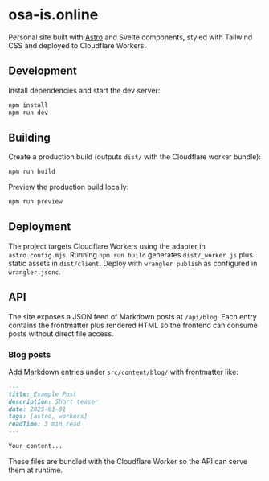 # osa-is.online

Personal site built with [Astro](https://astro.build/) and Svelte components, styled with Tailwind CSS and deployed to Cloudflare Workers.

## Development

Install dependencies and start the dev server:

```sh
npm install
npm run dev
```

## Building

Create a production build (outputs `dist/` with the Cloudflare worker bundle):

```sh
npm run build
```

Preview the production build locally:

```sh
npm run preview
```

## Deployment

The project targets Cloudflare Workers using the adapter in `astro.config.mjs`. Running `npm run build` generates `dist/_worker.js` plus static assets in `dist/client`. Deploy with `wrangler publish` as configured in `wrangler.jsonc`.

## API

The site exposes a JSON feed of Markdown posts at `/api/blog`. Each entry contains the frontmatter plus rendered HTML so the frontend can consume posts without direct file access.

### Blog posts

Add Markdown entries under `src/content/blog/` with frontmatter like:

```md
---
title: Example Post
description: Short teaser
date: 2025-01-01
tags: [astro, workers]
readTime: 3 min read
---

Your content...
```

These files are bundled with the Cloudflare Worker so the API can serve them at runtime.


